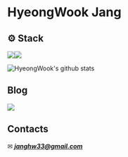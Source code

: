 # HyeongWook Jang
<!-- _Junior Web Developer_ -->
## ⚙ Stack

<!-- ### ⚙ ***Stack*** -->

<img src="https://img.shields.io/badge/Java-007396?style=for-the-badge&logo=Java&logoColor=white" /><img src="https://img.shields.io/badge/SpringBoot-6DB33F?style=for-the-badge&logo=SpringBoot&logoColor=white" />

![HyeongWook's github stats](https://github-readme-stats.vercel.app/api?username=hyeongwookjang&show_icons=true&theme=merko)

## Blog
<!-- ### 💻 ***Blog*** -->
<!-- ***hyeongwookjang.github.io*** -->
<a href="https://hyeongwookjang.github.io/"><img src="https://img.shields.io/badge/-Donoghyeob's%20Blog-orange?label=Blog&labelColor=09B3AF&style=for-the-badge&logo=Bloglovin" /></a>

## Contacts
✉ ***janghw33@gmail.com***
